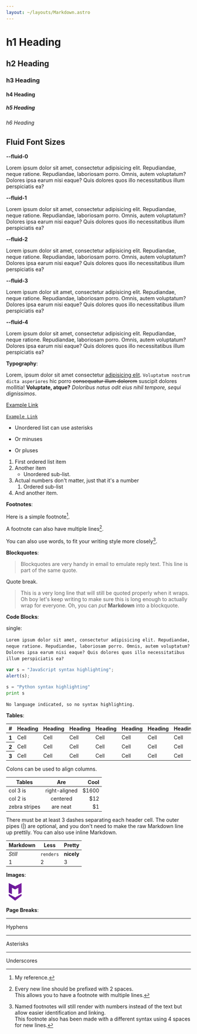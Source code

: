 ```yaml
---
layout: ~/layouts/Markdown.astro
---
```


# h1 Heading
## h2 Heading
### h3 Heading
#### h4 Heading
##### h5 Heading
###### h6 Heading

<h2>Fluid Font Sizes</h2>

**--fluid-0**
<p style="font-size:var(--fluid-0);">Lorem ipsum dolor sit amet, consectetur adipisicing elit. Repudiandae, neque ratione. Repudiandae, laboriosam porro. Omnis, autem voluptatum? Dolores ipsa earum nisi eaque? Quis dolores quos illo necessitatibus illum perspiciatis ea?</p>   

**--fluid-1**
<p style="font-size:var(--fluid-1);">Lorem ipsum dolor sit amet, consectetur adipisicing elit. Repudiandae, neque ratione. Repudiandae, laboriosam porro. Omnis, autem voluptatum? Dolores ipsa earum nisi eaque? Quis dolores quos illo necessitatibus illum perspiciatis ea?</p>

**--fluid-2**
<p style="font-size:var(--fluid-2);">Lorem ipsum dolor sit amet, consectetur adipisicing elit. Repudiandae, neque ratione. Repudiandae, laboriosam porro. Omnis, autem voluptatum? Dolores ipsa earum nisi eaque? Quis dolores quos illo necessitatibus illum perspiciatis ea?</p>

**--fluid-3**
<p style="font-size:var(--fluid-3);">Lorem ipsum dolor sit amet, consectetur adipisicing elit. Repudiandae, neque ratione. Repudiandae, laboriosam porro. Omnis, autem voluptatum? Dolores ipsa earum nisi eaque? Quis dolores quos illo necessitatibus illum perspiciatis ea?</p>

**--fluid-4**
<p style="font-size:var(--fluid-4);">Lorem ipsum dolor sit amet, consectetur adipisicing elit. Repudiandae, neque ratione. Repudiandae, laboriosam porro. Omnis, autem voluptatum? Dolores ipsa earum nisi eaque? Quis dolores quos illo necessitatibus illum perspiciatis ea?</p>

**Typography**:

Lorem, ipsum dolor sit amet consectetur [adipisicing elit](https://www.google.com). `Voluptatum nostrum dicta asperiores` hic porro ~~consequatur illum dolorem~~ suscipit dolores mollitia! **Voluptate, atque?** *Doloribus natus odit eius nihil tempore, sequi dignissimos*.

[Example Link](https://www.google.com "Google's Homepage")

[`Example Link`](https://www.google.com "Google's Homepage")

* Unordered list can use asterisks
- Or minuses
+ Or pluses

1. First ordered list item
2. Another item
   * Unordered sub-list. 
3. Actual numbers don't matter, just that it's a number
   1. Ordered sub-list
4. And another item.

**Footnotes**:

Here is a simple footnote[^1].

A footnote can also have multiple lines[^2].  

You can also use words, to fit your writing style more closely[^note].

[^1]: My reference.
[^2]: Every new line should be prefixed with 2 spaces.  
  This allows you to have a footnote with multiple lines.
[^note]:
    Named footnotes will still render with numbers instead of the text but allow easier identification and linking.  
    This footnote also has been made with a different syntax using 4 spaces for new lines.

**Blockquotes**:

> Blockquotes are very handy in email to emulate reply text.
> This line is part of the same quote.

Quote break.

> This is a very long line that will still be quoted properly when it wraps. Oh boy let's keep writing to make sure this is long enough to actually wrap for everyone. Oh, you can *put* **Markdown** into a blockquote. 

**Code Blocks**:

single: 

`Lorem ipsum dolor sit amet, consectetur adipisicing elit. Repudiandae, neque ratione. Repudiandae, laboriosam porro. Omnis, autem voluptatum? Dolores ipsa earum nisi eaque? Quis dolores quos illo necessitatibus illum perspiciatis ea?`

```javascript
var s = "JavaScript syntax highlighting";
alert(s);
```
 
```python
s = "Python syntax highlighting"
print s
```
 
```
No language indicated, so no syntax highlighting. 
```

**Tables**:

<table role="grid">
<thead>
   <tr>
      <th scope="col">#</th>
      <th scope="col">Heading</th>
      <th scope="col">Heading</th>
      <th scope="col">Heading</th>
      <th scope="col">Heading</th>
      <th scope="col">Heading</th>
      <th scope="col">Heading</th>
      <th scope="col">Heading</th>
   </tr>
</thead>
<tbody>
   <tr>
      <th scope="row">1</th>
      <td>Cell</td>
      <td>Cell</td>
      <td>Cell</td>
      <td>Cell</td>
      <td>Cell</td>
      <td>Cell</td>
      <td>Cell</td>
   </tr>
   <tr>
      <th scope="row">2</th>
      <td>Cell</td>
      <td>Cell</td>
      <td>Cell</td>
      <td>Cell</td>
      <td>Cell</td>
      <td>Cell</td>
      <td>Cell</td>
   </tr>
   <tr>
      <th scope="row">3</th>
      <td>Cell</td>
      <td>Cell</td>
      <td>Cell</td>
      <td>Cell</td>
      <td>Cell</td>
      <td>Cell</td>
      <td>Cell</td>
   </tr>
</tbody>
</table>

Colons can be used to align columns.

| Tables        | Are           | Cool  |
| ------------- |:-------------:| -----:|
| col 3 is      | right-aligned | $1600 |
| col 2 is      | centered      |   $12 |
| zebra stripes | are neat      |    $1 |

There must be at least 3 dashes separating each header cell.
The outer pipes (|) are optional, and you don't need to make the 
raw Markdown line up prettily. You can also use inline Markdown.

Markdown | Less | Pretty
--- | --- | ---
*Still* | `renders` | **nicely**
1 | 2 | 3

**Images**:

![alt text](https://github.com/adam-p/markdown-here/raw/master/src/common/images/icon48.png "Logo Title Text 1")

**Page Breaks**:

---

Hyphens

***

Asterisks

___

Underscores



